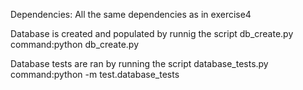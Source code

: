 Dependencies: All the same dependencies as in exercise4

Database is created and populated by runnig the script db_create.py
command:python db_create.py

Database tests are ran by running the script database_tests.py
command:python -m test.database_tests
